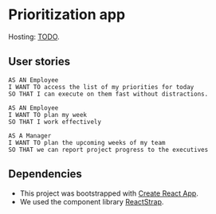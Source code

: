 # Prioritization app 

Hosting: [TODO](https://todo).

## User stories

```
AS AN Employee
I WANT TO access the list of my priorities for today
SO THAT I can execute on them fast without distractions.

AS AN Employee
I WANT TO plan my week
SO THAT I work effectively

AS A Manager
I WANT TO plan the upcoming weeks of my team 
SO THAT we can report project progress to the executives
```

## Dependencies

- This project was bootstrapped with [Create React App](https://github.com/facebook/create-react-app).
- We used the component library [ReactStrap](https://reactstrap.github.io/?path=/story/home-installation--page).